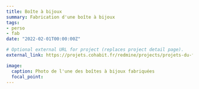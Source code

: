 ```yaml
---
title: Boîte à bijoux
summary: Fabrication d'une boîte à bijoux
tags:
- perso
- fab
date: "2022-02-01T00:00:00Z"

# Optional external URL for project (replaces project detail page).
external_link: https://projets.cohabit.fr/redmine/projects/projets-du-fablab/wiki/Bo%C3%AEte_%C3%A0_bijoux

image:
  caption: Photo de l'une des boîtes à bijoux fabriquées
  focal_point: 
---
```

